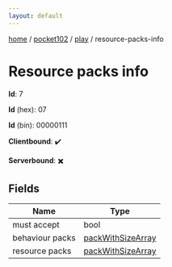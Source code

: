```yaml
---
layout: default
---
```


[home](/)  /  [pocket102](/protocol/pocket102)  /  [play](/protocol/pocket102/play)  /  resource-packs-info

# Resource packs info

**Id**: 7

**Id** (hex): 07

**Id** (bin): 00000111

**Clientbound**: ✔️

**Serverbound**: ✖️

## Fields

Name | Type
---|---
must accept | bool
behaviour packs | [packWithSizeArray](/protocol/pocket102/arrays)
resource packs | [packWithSizeArray](/protocol/pocket102/arrays)

